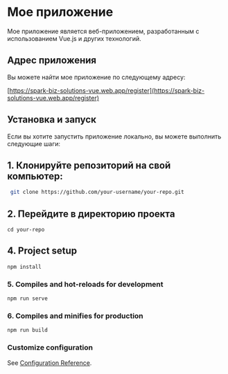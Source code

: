 # Мое приложение

Мое приложение является веб-приложением, разработанным с использованием Vue.js и других технологий.

## Адрес приложения

Вы можете найти мое приложение по следующему адресу:

[https://spark-biz-solutions-vue.web.app/register](https://spark-biz-solutions-vue.web.app/register)

## Установка и запуск

Если вы хотите запустить приложение локально, вы можете выполнить следующие шаги:

## 1. Клонируйте репозиторий на свой компьютер:
````bash
 git clone https://github.com/your-username/your-repo.git
````
## 2. Перейдите в директорию проекта
````
cd your-repo
````
## 4. Project setup
````
npm install
````
### 5. Compiles and hot-reloads for development
````
npm run serve
````
### 6. Compiles and minifies for production
````
npm run build
````
### Customize configuration
See [Configuration Reference](https://cli.vuejs.org/config/).
